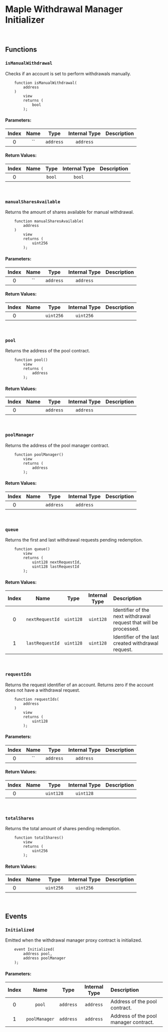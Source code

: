 # Maple Withdrawal Manager Initializer



<br />


## Functions

### `isManualWithdrawal`

Checks if an account is set to perform withdrawals manually.

```solidity
    function isManualWithdrawal(
        address
    )
        view
        returns (
            bool
        );
```

#### Parameters:
| Index | Name | Type | Internal Type | Description |
| :---: | :--: | :--: | :-----------: | :---------- |
| 0 | `` | `address` | `address` |  |


#### Return Values:
| Index | Name | Type | Internal Type | Description |
| :---: | :--: | :--: | :-----------: | :---------- |
| 0 |  | `bool` | `bool` |  |


<br />

### `manualSharesAvailable`

Returns the amount of shares available for manual withdrawal.

```solidity
    function manualSharesAvailable(
        address
    )
        view
        returns (
            uint256
        );
```

#### Parameters:
| Index | Name | Type | Internal Type | Description |
| :---: | :--: | :--: | :-----------: | :---------- |
| 0 | `` | `address` | `address` |  |


#### Return Values:
| Index | Name | Type | Internal Type | Description |
| :---: | :--: | :--: | :-----------: | :---------- |
| 0 |  | `uint256` | `uint256` |  |


<br />

### `pool`

Returns the address of the pool contract.

```solidity
    function pool()
        view
        returns (
            address
        );
```



#### Return Values:
| Index | Name | Type | Internal Type | Description |
| :---: | :--: | :--: | :-----------: | :---------- |
| 0 |  | `address` | `address` |  |


<br />

### `poolManager`

Returns the address of the pool manager contract.

```solidity
    function poolManager()
        view
        returns (
            address
        );
```



#### Return Values:
| Index | Name | Type | Internal Type | Description |
| :---: | :--: | :--: | :-----------: | :---------- |
| 0 |  | `address` | `address` |  |


<br />

### `queue`

Returns the first and last withdrawal requests pending redemption.

```solidity
    function queue()
        view
        returns (
            uint128 nextRequestId,
            uint128 lastRequestId
        );
```



#### Return Values:
| Index | Name | Type | Internal Type | Description |
| :---: | :--: | :--: | :-----------: | :---------- |
| 0 | `nextRequestId` | `uint128` | `uint128` | Identifier of the next withdrawal request that will be processed. |
| 1 | `lastRequestId` | `uint128` | `uint128` | Identifier of the last created withdrawal request. |


<br />

### `requestIds`

Returns the request identifier of an account.          Returns zero if the account does not have a withdrawal request.

```solidity
    function requestIds(
        address
    )
        view
        returns (
            uint128
        );
```

#### Parameters:
| Index | Name | Type | Internal Type | Description |
| :---: | :--: | :--: | :-----------: | :---------- |
| 0 | `` | `address` | `address` |  |


#### Return Values:
| Index | Name | Type | Internal Type | Description |
| :---: | :--: | :--: | :-----------: | :---------- |
| 0 |  | `uint128` | `uint128` |  |


<br />

### `totalShares`

Returns the total amount of shares pending redemption.

```solidity
    function totalShares()
        view
        returns (
            uint256
        );
```



#### Return Values:
| Index | Name | Type | Internal Type | Description |
| :---: | :--: | :--: | :-----------: | :---------- |
| 0 |  | `uint256` | `uint256` |  |


<br />


## Events

### `Initialized`

Emitted when the withdrawal manager proxy contract is initialized.

```solidity
    event Initialized(
        address pool,
        address poolManager
    );
```

#### Parameters:
| Index | Name | Type | Internal Type | Description |
| :---: | :--: | :--: | :-----------: | :---------- |
| 0 | `pool` | `address` | `address` | Address of the pool contract. |
| 1 | `poolManager` | `address` | `address` | Address of the pool manager contract. |

<br />

